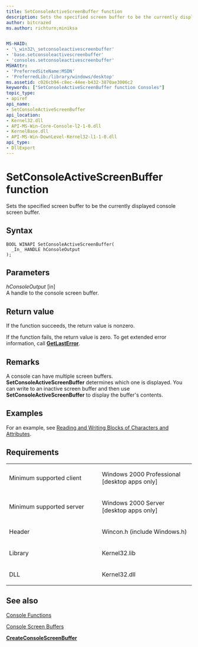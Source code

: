 ```yaml
---
title: SetConsoleActiveScreenBuffer function
description: Sets the specified screen buffer to be the currently displayed console screen buffer.
author: bitcrazed
ms.author: richturn;miniksa


MS-HAID:
- '\_win32\_setconsoleactivescreenbuffer'
- 'base.setconsoleactivescreenbuffer'
- 'consoles.setconsoleactivescreenbuffer'
MSHAttr:
- 'PreferredSiteName:MSDN'
- 'PreferredLib:/library/windows/desktop'
ms.assetid: c026cb94-c8ec-44ee-b432-3870ae3006c2
keywords: ["SetConsoleActiveScreenBuffer function Consoles"]
topic_type:
- apiref
api_name:
- SetConsoleActiveScreenBuffer
api_location:
- Kernel32.dll
- API-MS-Win-Core-Console-l2-1-0.dll
- KernelBase.dll
- API-MS-Win-DownLevel-Kernel32-l1-1-0.dll
api_type:
- DllExport
---
```


# SetConsoleActiveScreenBuffer function


Sets the specified screen buffer to be the currently displayed console screen buffer.

Syntax
------

```ManagedCPlusPlus
BOOL WINAPI SetConsoleActiveScreenBuffer(
  _In_ HANDLE hConsoleOutput
);
```

Parameters
----------

*hConsoleOutput* \[in\]  
A handle to the console screen buffer.

Return value
------------

If the function succeeds, the return value is nonzero.

If the function fails, the return value is zero. To get extended error information, call [**GetLastError**](https://msdn.microsoft.com/library/windows/desktop/ms679360).

Remarks
-------

A console can have multiple screen buffers. **SetConsoleActiveScreenBuffer** determines which one is displayed. You can write to an inactive screen buffer and then use **SetConsoleActiveScreenBuffer** to display the buffer's contents.

Examples
--------

For an example, see [Reading and Writing Blocks of Characters and Attributes](reading-and-writing-blocks-of-characters-and-attributes.md).

Requirements
------------

<table>
<colgroup>
<col width="50%" />
<col width="50%" />
</colgroup>
<tbody>
<tr class="odd">
<td><p>Minimum supported client</p></td>
<td><p>Windows 2000 Professional [desktop apps only]</p></td>
</tr>
<tr class="even">
<td><p>Minimum supported server</p></td>
<td><p>Windows 2000 Server [desktop apps only]</p></td>
</tr>
<tr class="odd">
<td><p>Header</p></td>
<td>Wincon.h (include Windows.h)</td>
</tr>
<tr class="even">
<td><p>Library</p></td>
<td>Kernel32.lib</td>
</tr>
<tr class="odd">
<td><p>DLL</p></td>
<td>Kernel32.dll</td>
</tr>
<tr class="even">
</tr>
<tr class="odd">
</tr>
<tr class="even">
</tr>
</tbody>
</table>

## <span id="see_also"></span>See also


[Console Functions](console-functions.md)

[Console Screen Buffers](console-screen-buffers.md)

[**CreateConsoleScreenBuffer**](createconsolescreenbuffer.md)

 

 




